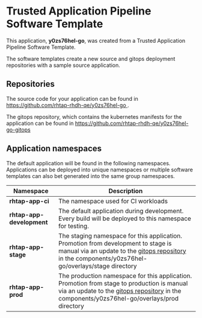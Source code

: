 # Trusted Application Pipeline Software Template

This application, **y0zs76hel-go**, was created from a Trusted Application Pipeline Software Template.

The software templates create a new source and gitops deployment repositories with a sample source application. 

## Repositories

The source code for your application can be found in [https://github.com/rhtap-rhdh-qe/y0zs76hel-go ](https://github.com/rhtap-rhdh-qe/y0zs76hel-go ).
 
The gitops repository, which contains the kubernetes manifests for the application can be found in 
[https://github.com/rhtap-rhdh-qe/y0zs76hel-go-gitops ](https://github.com/rhtap-rhdh-qe/y0zs76hel-go-gitops ) 

## Application namespaces 

The default application will be found in the following namespaces. Applications can be deployed into unique namespaces or multiple software templates can also bet generated into the same group namespaces.  

|  Namespace   |  Description   |  
| -------- | -------- |
| **rhtap-app-ci** | The namespace used for CI workloads |
| **rhtap-app-development** | The default application during development. Every build will be deployed to this namespace for testing. |
| **rhtap-app-stage** | The staging namespace for this application. Promotion from development to stage is manual via an update to the [gitops repository](https://github.com/rhtap-rhdh-qe/y0zs76hel-go-gitops ) in the components/y0zs76hel-go/overlays/stage directory |
| **rhtap-app-prod** | The production namespace for this application. Promotion from stage to production is manual via an update to the [gitops repository](https://github.com/rhtap-rhdh-qe/y0zs76hel-go-gitops ) in the components/y0zs76hel-go/overlays/prod directory |